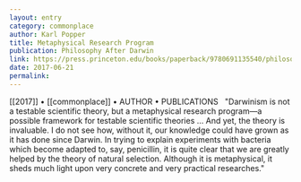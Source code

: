```yaml
---
layout: entry
category: commonplace
author: Karl Popper
title: Metaphysical Research Program
publication: Philosophy After Darwin
link: https://press.princeton.edu/books/paperback/9780691135540/philosophy-after-darwin
date: 2017-06-21
permalink: 
---
```


[[2017]] • [[commonplace]] • AUTHOR • PUBLICATIONS 
 
"Darwinism is not a testable scientific theory, but a metaphysical research program—a possible framework for testable scientific theories … And yet, the theory is invaluable. I do not see how, without it, our knowledge could have grown as it has done since Darwin. In trying to explain experiments with bacteria which become adapted to, say, penicillin, it is quite clear that we are greatly helped by the theory of natural selection. Although it is metaphysical, it sheds much light upon very concrete and very practical researches."